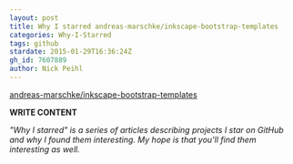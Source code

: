 ```yaml
---
layout: post
title: Why I starred andreas-marschke/inkscape-bootstrap-templates
categories: Why-I-Starred
tags: github
stardate: 2015-01-29T16:36:24Z
gh_id: 7607889
author: Nick Peihl
---
```


[andreas-marschke/inkscape-bootstrap-templates](https://github.com/andreas-marschke/inkscape-bootstrap-templates)

**WRITE CONTENT**

*"Why I starred" is a series of articles describing projects I star on GitHub and why I found them interesting. My hope is that you'll find them interesting as well.*

